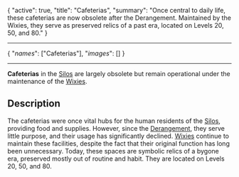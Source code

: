 <!--METADATA-->

{
	"active": true,
	"title": "Cafeterias",
	"summary": "Once central to daily life, these cafeterias are now obsolete after the Derangement. Maintained by the Wixies, they serve as preserved relics of a past era, located on Levels 20, 50, and 80."
}

<!--METADATA-->
---
<!--INFOBOX-->

{
	"_names_": ["Cafeterias"],
	"_images_": []
}

<!--INFOBOX-->
---
<!--CONTENT-->

**Cafeterias** in the [Silos](wiki://silo) are largely obsolete but remain operational under the maintenance of the [Wixies](wiki://wixi).

## Description

The cafeterias were once vital hubs for the human residents of the [Silos](wiki://silo), providing food and supplies. However, since the [Derangement](wiki://derangement), they serve little purpose, and their usage has significantly declined. [Wixies](wiki://wixi) continue to maintain these facilities, despite the fact that their original function has long been unnecessary. Today, these spaces are symbolic relics of a bygone era, preserved mostly out of routine and habit. They are located on Levels 20, 50, and 80.

<!--CONTENT-->